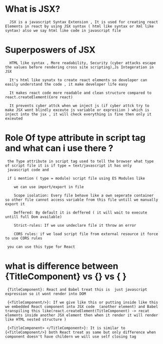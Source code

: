  # What is JSX?

      JSX is a javascript Syntax Extension , It is used for creating react Elements in react by using JSX syntax ( html like syntax or Xml like syntax) also we say html like code in javascript file

 # Superposwers of JSX


      HTML like syntax , More readability, Security (cyber attacks escape the values before rendering cross site scripting),Js Integeration in JSX

      It's html like synatx to create react elements so developer can easily understand the code , it make developer life easy

      It makes react code more readable and clean structure compared to react.createElement(Core react)

      It prevents cyber attck when we inject js (if cyber attck try to make JSX wont blindly exceute js variable or expresiion ) which is inject into the jsx , it will check everything is fine then only it exceuted 

# Role Of type attribute in script tag and what can i use there ?

     the Type attribute in script tag used to tell the browser what type  of script file it is if type = text/javascript it has only 
     javascript code and 

     if i mention ( type = module) script file using ES Modules like

        we can use import/export in file

        Scope isolation: Every file behave like a own seperate container so other file cannot access variable from this file untill we manually export it

        Deffered: By default it is deffered ( it will wait to execute untill full Dom available)

        Strict-rules: If we use undeclare file it throw an error

        CORS rules: if we load script file from external resource it force to use CORS rules  

     you can use this type for React

# what is difference between {TitleComponent} vs {<TitleComponent />} vs {<TitleComponent> </TitleComponent>}

     {TitleComponent}: React and Babel treat this is  just javascript expression so it wont render into DOM

     {<TitleComponent/>}: If we give like this or putting inside like this we embedded React component into JSX code  (another element) and Babel transpiling this like(react.createElement(TitleComponent) -> recat elements inside another JSX element then when it render it will render like HTML nested structure )

     {<TitleComponent> </TitleComponent>}: It is similar to  {<TitleComponent/>} both React treat as same but only difference when component doesn't have childern we will use self closing tag 